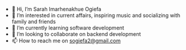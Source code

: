 - 👋 Hi, I’m Sarah Imarhenakhue Ogiefa
- 👀 I’m interested in current affairs, inspiring music and socializing with family and friends
- 🌱 I’m currently learning software development
- 💞️ I’m looking to collaborate on backend development
- 📫 How to reach me on sogiefa2@gmail.com

<!---
Sogiefa-12/Sogiefa-12 is a ✨ special ✨ repository because its `README.md` (this file) appears on your GitHub profile.
You can click the Preview link to take a look at your changes.
--->
